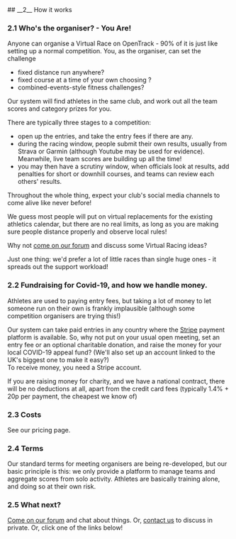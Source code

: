 <div markdown="1" data-aos="fade-up">
## __2__ How it works

### 2.1 Who's the organiser? - You Are!

Anyone can organise a Virtual Race on OpenTrack - 90% of it is just like setting 
up a normal competition.  You, as the organiser, can set the challenge 

- fixed distance run anywhere? 
- fixed course at a time of your own choosing ? 
- combined-events-style fitness challenges?

Our system will find athletes in the same club, and work out all the team scores and category prizes for you.

There are typically three stages to a competition:
 - open up the entries, and take the entry fees if there are any.  
 - during the racing window, people submit their own results, usually from Strava or Garmin (although Youtube may be used for evidence).  Meanwhile, live team scores are building up all the time!
 - you may then have a scrutiny window, when officials look at results, add penalties for short or downhill courses, and teams can review each others' results.

Throughout the whole thing, expect your club's social media channels to come alive like never before!

We guess most people will put on virtual replacements for the existing athletics calendar, but there are no real limits, as long as you are making sure people distance properly and observe local rules!

Why not <a href="https://forum.opentrack.run/">come on our forum</a> and discuss some Virtual Racing ideas?

Just one thing:  we'd prefer a lot of little races than single huge ones - it spreads out the support workload!



### 2.2 Fundraising for Covid-19, and how we handle money.

Athletes are used to paying entry fees, but taking a lot of money to let someone run on their own is frankly implausible (although some competition organisers are trying this!)

Our system can take paid entries in any country where the <a href="https://www.stripe.com/">Stripe</a> payment platform is available.  So, why not put on your usual open meeting, set an entry fee or an optional charitable donation, and raise the money for your local COVID-19 appeal fund?  (We'll also set up an account linked to the UK's biggest one to make it easy?)  
To receive money, you need a Stripe account.   

If you are raising money for charity, and we have a national contract, there will be no deductions at all, apart from the credit card fees (typically 1.4% + 20p per payment, the cheapest we know of)



### 2.3 Costs

See our pricing page.

### 2.4 Terms 

Our standard terms for meeting organisers are being re-developed, but our basic principle is this:  we only provide a platform to manage teams and aggregate scores from solo activity.  Athletes are basically training alone, and doing so at their own risk.  

### 2.5 What next?

 <a href="https://forum.opentrack.run/">Come on our forum</a> and chat about things.  Or, <a href="mailto://info@opentrack.run">contact us</a> to discuss in private.  Or, click one of the links below!
